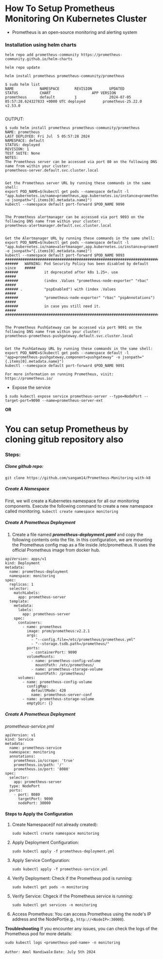# How To Setup Prometheus Monitoring On Kubernetes Cluster

- Prometheus is an open-source monitoring and alerting system

### Installation using helm charts
  ```
  helm repo add prometheus-community https://prometheus-community.github.io/helm-charts

  helm repo update

  helm install prometheus prometheus-community/prometheus

  $ sudo helm list
NAME            NAMESPACE       REVISION        UPDATED                                 STATUS          CHART                   APP VERSION
prometheus      default         1               2024-07-05 05:57:28.624327833 +0000 UTC deployed        prometheus-25.22.0      v2.53.0


  ```

  OUTPUT:

  ```
  $ sudo helm install prometheus prometheus-community/prometheus
NAME: prometheus
LAST DEPLOYED: Fri Jul  5 05:57:28 2024
NAMESPACE: default
STATUS: deployed
REVISION: 1
TEST SUITE: None
NOTES:
The Prometheus server can be accessed via port 80 on the following DNS name from within your cluster:
prometheus-server.default.svc.cluster.local


Get the Prometheus server URL by running these commands in the same shell:
  export POD_NAME=$(kubectl get pods --namespace default -l "app.kubernetes.io/name=prometheus,app.kubernetes.io/instance=prometheus" -o jsonpath="{.items[0].metadata.name}")
  kubectl --namespace default port-forward $POD_NAME 9090


The Prometheus alertmanager can be accessed via port 9093 on the following DNS name from within your cluster:
prometheus-alertmanager.default.svc.cluster.local


Get the Alertmanager URL by running these commands in the same shell:
  export POD_NAME=$(kubectl get pods --namespace default -l "app.kubernetes.io/name=alertmanager,app.kubernetes.io/instance=prometheus" -o jsonpath="{.items[0].metadata.name}")
  kubectl --namespace default port-forward $POD_NAME 9093
#################################################################################
######   WARNING: Pod Security Policy has been disabled by default since    #####
######            it deprecated after k8s 1.25+. use                        #####
######            (index .Values "prometheus-node-exporter" "rbac"          #####
###### .          "pspEnabled") with (index .Values                         #####
######            "prometheus-node-exporter" "rbac" "pspAnnotations")       #####
######            in case you still need it.                                #####
#################################################################################


The Prometheus PushGateway can be accessed via port 9091 on the following DNS name from within your cluster:
prometheus-prometheus-pushgateway.default.svc.cluster.local


Get the PushGateway URL by running these commands in the same shell:
  export POD_NAME=$(kubectl get pods --namespace default -l "app=prometheus-pushgateway,component=pushgateway" -o jsonpath="{.items[0].metadata.name}")
  kubectl --namespace default port-forward $POD_NAME 9091

For more information on running Prometheus, visit:
https://prometheus.io/

  ```

- Expose the service
```
$ sudo kubectl expose service prometheus-server --type=NodePort --target-port=9090 --name=prometheus-server-ext
```


**OR**

# You can setup Prometheus by cloning gitub repository also

### Steps:
##### Clone github repo: 
`git clone https://github.com/sangam14/Prometheus-Monitoring-with-k8`

##### Create A Namespace
First, we will create a Kubernetes namespace for all our monitoring components. Execute the following command to create a new namespace called monitoring.
`kubectl create namespace monitoring`

##### Create A Prometheus Deployment
1. Create a file named ***prometheus-deployment.yaml*** and copy the following contents onto the file. In this configuration, we are mounting the Prometheus config map as a file inside /etc/prometheus. It uses the official Prometheus image from docker hub.
```
apiVersion: apps/v1
kind: Deployment
metadata:
  name: prometheus-deployment
  namespace: monitoring
spec:
  replicas: 1
  selector:
    matchLabels:
      app: prometheus-server
  template:
    metadata:
      labels:
        app: prometheus-server
    spec:
      containers:
        - name: prometheus
          image: prom/prometheus:v2.2.1
          args:
            - "--config.file=/etc/prometheus/prometheus.yml"
            - "--storage.tsdb.path=/prometheus/"
          ports:
            - containerPort: 9090
          volumeMounts:
            - name: prometheus-config-volume
              mountPath: /etc/prometheus/
            - name: prometheus-storage-volume
              mountPath: /prometheus/
      volumes:
        - name: prometheus-config-volume
          configMap:
            defaultMode: 420
            name: prometheus-server-conf
        - name: prometheus-storage-volume
          emptyDir: {}

```

##### Create A Prometheus Deployment
*prometheus-service.yml*

```
apiVersion: v1
kind: Service
metadata:
  name: prometheus-service
  namespace: monitoring
  annotations:
    prometheus.io/scrape: 'true'
    prometheus.io/path: '/'
    prometheus.io/port: '8080'
spec:
  selector:
    app: prometheus-server
  type: NodePort
  ports:
    - port: 8080
      targetPort: 9090
      nodePort: 30000

```

#### Steps to Apply the Configuration
1. Create Namespace(if not already created):
   ```
   sudo kubectl create namespace monitoring
   ```
2. Apply Deployment Configuration:
   ```
   sudo kubectl apply -f prometheus-deployment.yml
   ```
3. Apply Service Configuration:
   ```
   sudo kubectl apply -f prometheus-service.yml
   ```
4. Verify Deployment:
   Check if the Prometheus pod is running:
   ```
   sudo kubectl get pods -n monitoring
   ```
5. Verify Service:
   Chgeck if the Prometheus service is running:
   ```
   sudo kubectl get services -n monitoring
   ```
6. Access Prometheus:
   You can access Prometheus using the node's IP address and the NodePort(e.g., `http://<NodeIP>:30000`).

**Troubleshooting**
If you encounter any issues, you can check the logs of the Prometheus pod for more details:

```
sudo kubectl logs <prometheus-pod-name> -n monitoring
```



`Author: Amol Nandiwale`
`Date: July 5th 2024`
